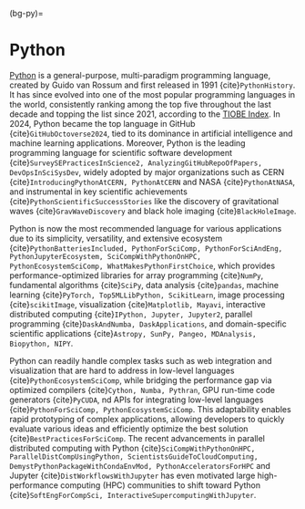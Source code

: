 (bg-py)=
# Python

[Python](https://www.python.org/) is a general-purpose, multi-paradigm programming language,
created by Guido van Rossum and first released in 1991 {cite}`PythonHistory`.
It has since evolved into one of the most popular programming languages in the world,
consistently ranking among the top five throughout the last decade and topping the list since 2021,
according to the [TIOBE Index](https://www.tiobe.com/tiobe-index/).
In 2024, Python became the top language in GitHub {cite}`GitHubOctoverse2024`,
tied to its dominance in artificial intelligence and machine learning applications.
Moreover, Python is the leading programming language for scientific software development
{cite}`SurveySEPracticesInScience2, AnalyzingGitHubRepoOfPapers, DevOpsInSciSysDev`, 
widely adopted by major organizations such as CERN
{cite}`IntroducingPythonAtCERN, PythonAtCERN` and NASA {cite}`PythonAtNASA`, 
and instrumental in key scientific achievements {cite}`PythonScientificSuccessStories` 
like the discovery of gravitational waves {cite}`GravWaveDiscovery`
and black hole imaging {cite}`BlackHoleImage`.

Python is now the most recommended language for various applications 
due to its simplicity, versatility, and extensive ecosystem
{cite}`PythonBatteriesIncluded, PythonForSciComp, PythonForSciAndEng, PythonJupyterEcosystem, SciCompWithPythonOnHPC, PythonEcosystemSciComp, WhatMakesPythonFirstChoice`, 
which provides performance-optimized libraries for
array programming {cite}`NumPy`, 
fundamental algorithms {cite}`SciPy`, 
data analysis {cite}`pandas`, 
machine learning {cite}`PyTorch, Top5MLLibPython, ScikitLearn`, 
image processing {cite}`scikitImage`, 
visualization {cite}`Matplotlib, Mayavi`, 
interactive distributed computing {cite}`IPython, Jupyter, Jupyter2`, 
parallel programming {cite}`DaskAndNumba, DaskApplications`, 
and domain-specific scientific applications {cite}`Astropy, SunPy, Pangeo, MDAnalysis, Biopython, NIPY`. 

Python can readily handle complex tasks such as web integration and visualization 
that are hard to address in low-level languages {cite}`PythonEcosystemSciComp`, 
while bridging the performance gap via
optimized compilers {cite}`Cython, Numba, Pythran`, 
GPU run-time code generators {cite}`PyCUDA`, 
nd APIs for integrating low-level languages {cite}`PythonForSciComp, PythonEcosystemSciComp`. 
This adaptability enables rapid prototyping of complex applications, 
allowing developers to quickly evaluate various ideas and 
efficiently optimize the best solution {cite}`BestPracticesForSciComp`. 
The recent advancements in parallel distributed computing with Python
{cite}`SciCompWithPythonOnHPC, ParallelDistCompUsingPython, ScientistsGuideToCloudComputing, DemystPythonPackageWithCondaEnvMod, PythonAcceleratorsForHPC` 
and Jupyter {cite}`DistWorkflowsWithJupyter` 
has even motivated large high-performance computing (HPC) communities 
to shift toward Python {cite}`SoftEngForCompSci, InteractiveSupercomputingWithJupyter`. 

